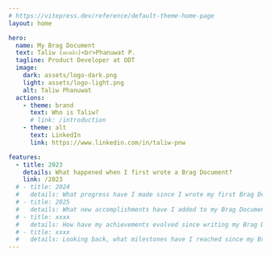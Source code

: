 ```yaml
---
# https://vitepress.dev/reference/default-theme-home-page
layout: home

hero:
  name: My Brag Document
  text: Taliw (ตะหลิว)<br>Phanuwat P.
  tagline: Product Developer at ODT
  image:
    dark: assets/logo-dark.png
    light: assets/logo-light.png
    alt: Taliw Phanuwat
  actions:
    - theme: brand
      text: Who is Taliw?
      # link: /introduction
    - theme: alt
      text: LinkedIn
      link: https://www.linkedin.com/in/taliw-pnw

features:
  - title: 2023
    details: What happened when I first wrote a Brag Document?
    link: /2023
  # - title: 2024
  #   details: What progress have I made since I wrote my first Brag Document?
  # - title: 2025
  #   details: What new accomplishments have I added to my Brag Document this year?
  # - title: xxxx
  #   details: How have my achievements evolved since writing my Brag Document?
  # - title: xxxx
  #   details: Looking back, what milestones have I reached since my Brag Document?
---
```

